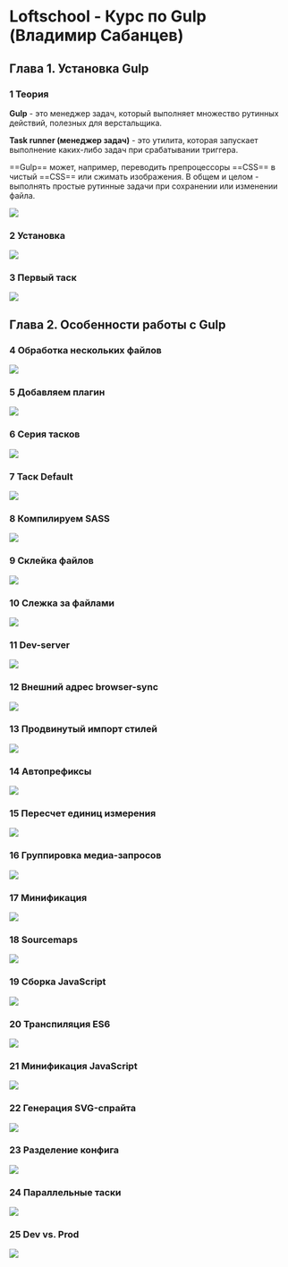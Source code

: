 # Loftschool - Курс по Gulp (Владимир Сабанцев)

## Глава 1. Установка Gulp

### 1 Теория 

**Gulp** - это менеджер задач, который выполняет множество рутинных действий, полезных для верстальщика.

**Task runner (менеджер задач)** - это утилита, которая запускает выполнение каких-либо задач при срабатывании триггера.

==Gulp== может, например, переводить препроцессоры ==CSS== в чистый ==CSS== или сжимать изображения. В общем и целом - выполнять простые рутинные задачи при сохранении или изменении файла.

![](_png/1.%20Теория.jpg)

### 2 Установка 

![](_png/2.%20Установка.jpg)

### 3 Первый таск

![](_png/3.%20Первый%20таск.jpg)




## **Глава 2. Особенности работы с Gulp**

### 4 Обработка нескольких файлов

![](_png/4.%20Обработка%20нескольких%20файлов.jpg)

### 5 Добавляем плагин

![](_png/5.%20Добавляем%20плагин.jpg)

### 6 Серия тасков

![](_png/6.%20Серия%20тасков.jpg)

### 7 Таск Default

![](_png/7.%20Таск%20Default.jpg)

### 8 Компилируем SASS

![](_png/8.%20Компилируем%20SASS.jpg)

### 9 Склейка файлов

![](_png/9.%20Склейка%20файлов.jpg)

### 10 Слежка за файлами

![](_png/10.%20Слежка%20за%20файлами.jpg)

### 11 Dev-server

![](_png/11.%20Dev-server.jpg)

### 12 Внешний адрес browser-sync

![](_png/12.%20Внешний%20адрес%20browser-sync.jpg)

### 13 Продвинутый импорт стилей

![](_png/13.%20Продвинутый%20импорт%20стилей.jpg)

### 14 Автопрефиксы

![](_png/14.%20Автопрефиксы.jpg)

### 15 Пересчет единиц измерения

![](_png/15.%20Пересчет%20единиц%20измерения.jpg)

### 16 Группировка медиа-запросов

![](_png/16.%20Группировка%20медиа-запросов.jpg)

### 17 Минификация

![](_png/17.%20Минификация.jpg)

### 18 Sourcemaps

![](_png/18.%20Sourcemaps.jpg)

### 19 Сборка JavaScript

![](_png/19.%20Сборка%20JavaScript.jpg)

### 20 Транспиляция ES6

![](_png/20.%20Транспиляция%20ES6.jpg)

### 21 Минификация JavaScript

![](_png/21.%20Минификация%20JavaScript.jpg)

### 22 Генерация SVG-спрайта

![](_png/22.%20Генерация%20SVG-спрайта.jpg)

### 23 Разделение конфига

![](_png/23.%20Разделение%20конфига.jpg)

### 24 Параллельные таски

![](_png/24.%20Параллельные%20таски.jpg)

### 25 Dev vs. Prod

![](_png/25.%20Dev%20vs.%20Prod.jpg)


